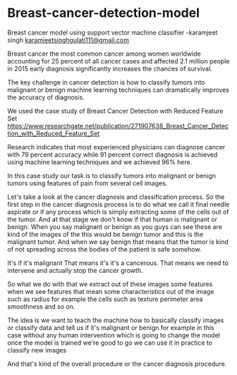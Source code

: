 # Breast-cancer-detection-model

Breast cancer model using support vector machine classifier
-karamjeet singh 
karamjeetsinghgulati111@gmail.com


Breast cancer the most common cancer among women worldwide accounting for 25 percent of all cancer cases
and affected 2.1 million people in 2015 early diagnosis significantly increases the chances of survival.

The key challenge in cancer detection is how to classify tumors into malignant or benign machine learning
techniques can dramatically improves the accuracy of diagnosis.

We used the case study of Breast Cancer Detection with Reduced Feature Set
https://www.researchgate.net/publication/271907638_Breast_Cancer_Detection_with_Reduced_Feature_Set

Research indicates that most experienced physicians can diagnose cancer with 79 percent accuracy while
91 percent correct diagnosis is achieved using machine learning techniques and we achieved 96% here.

In this case study our task is to classify tumors into malignant or benign tumors using features of
pain from several cell images.

Let's take a look at the cancer diagnosis and classification process.
So the first step in the cancer diagnosis process is to do what we call it final needle aspirate or
if any process which is simply extracting some of the cells out of the tumor.
And at that stage we don't know if that human is malignant or benign.
When you say malignant or benign as you guys can see these are kind of the images of the this would
be benign tumor and this is the malignant tumor.
And when we say benign that means that the tumor is kind of not spreading across the bodies of the patient
is safe somehow.

It's if it's malignant That means it's it's a cancerous.
That means we need to intervene and actually stop the cancer growth.

So what we do with that we extract out of these images some features when we see features that mean
some characteristics out of the image such as radius for example the cells such as texture perimeter
area smoothness and so on.

The idea is we want to teach the machine how to basically classify images or classify data and tell
us if it's malignant or benign for example in this case without any human intervention which is going
to change the model once the model is trained we're good to go we can use it in practice to classify
new images 

And that's kind of the overall procedure or the cancer diagnosis procedure.



